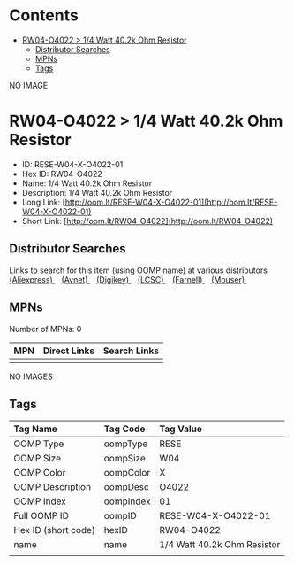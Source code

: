 



Contents
========

* [RW04-O4022 > 1/4 Watt 40.2k Ohm Resistor](#rw04-o4022--14-watt-402k-ohm-resistor)
	* [Distributor Searches](#distributor-searches)
	* [MPNs](#mpns)
	* [Tags](#tags)
  
NO IMAGE  
# RW04-O4022 > 1/4 Watt 40.2k Ohm Resistor

- ID: RESE-W04-X-O4022-01
- Hex ID: RW04-O4022
- Name: 1/4 Watt 40.2k Ohm Resistor
- Description: 1/4 Watt 40.2k Ohm Resistor
- Long Link: [http://oom.lt/RESE-W04-X-O4022-01](http://oom.lt/RESE-W04-X-O4022-01)
- Short Link: [http://oom.lt/RW04-O4022](http://oom.lt/RW04-O4022)

## Distributor Searches
  
Links to search for this item (using OOMP name) at various distributors  
[(Aliexpress) ](https://www.aliexpress.com/wholesale?SearchText=11171/4+Watt+40.2k+Ohm+Resistor)&nbsp;&nbsp;&nbsp;[(Avnet) ](https://www.avnet.com/shop/us/search/1/4+Watt+40.2k+Ohm+Resistor)&nbsp;&nbsp;&nbsp;[(Digikey) ](https://www.digikey.co.uk/en/products/result?s=1/4+Watt+40.2k+Ohm+Resistor)&nbsp;&nbsp;&nbsp;[(LCSC) ](https://www.lcsc.com/search?q=1/4+Watt+40.2k+Ohm+Resistor)&nbsp;&nbsp;&nbsp;[(Farnell) ](https://uk.farnell.com/search?st=1/4+Watt+40.2k+Ohm+Resistor)&nbsp;&nbsp;&nbsp;[(Mouser) ](https://www.mouser.com/c/?q=1/4+Watt+40.2k+Ohm+Resistor)&nbsp;&nbsp;&nbsp;
## MPNs
  
Number of MPNs: 0  

|MPN|Direct Links|Search Links|
| :--- | :--- | :--- |
||||
  
NO IMAGES  
## Tags
  

|Tag Name|Tag Code|Tag Value|
| :--- | :--- | :--- |
|OOMP Type|oompType|RESE|
|OOMP Size|oompSize|W04|
|OOMP Color|oompColor|X|
|OOMP Description|oompDesc|O4022|
|OOMP Index|oompIndex|01|
|Full OOMP ID|oompID|RESE-W04-X-O4022-01|
|Hex ID (short code)|hexID|RW04-O4022|
|name|name|1/4 Watt 40.2k Ohm Resistor|
||||
